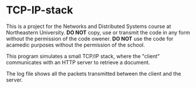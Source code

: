 # TCP-IP-stack

This is a project for the Networks and Distributed Systems course at Northeastern University.
**DO NOT** copy, use or transmit the code in any form without the permission of the code owener.
**DO NOT** use the code for acamedic purposes without the permission of the school.


This program simulates a small TCP/IP stack, where the "client" communicates with an HTTP server to retrieve a document.

The log file shows all the packets transmitted between the client and the server.
